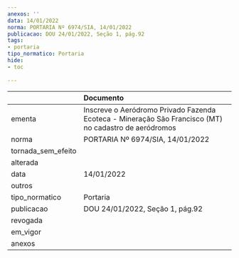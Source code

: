 ```yaml
---
anexos: ''
data: 14/01/2022
norma: PORTARIA Nº 6974/SIA, 14/01/2022
publicacao: DOU 24/01/2022, Seção 1, pág.92
tags:
- portaria
tipo_normatico: Portaria
hide: 
- toc 
 
---
```


|                    | Documento                                                                                             |
|:-------------------|:------------------------------------------------------------------------------------------------------|
| ementa             | Inscreve o Aeródromo Privado Fazenda Ecoteca - Mineração São Francisco (MT) no cadastro de aeródromos |
| norma              | PORTARIA Nº 6974/SIA, 14/01/2022                                                                      |
| tornada_sem_efeito |                                                                                                       |
| alterada           |                                                                                                       |
| data               | 14/01/2022                                                                                            |
| outros             |                                                                                                       |
| tipo_normatico     | Portaria                                                                                              |
| publicacao         | DOU 24/01/2022, Seção 1, pág.92                                                                       |
| revogada           |                                                                                                       |
| em_vigor           |                                                                                                       |
| anexos             |                                                                                                       |